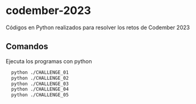 # codember-2023
Códigos en Python realizados para resolver los retos de Codember 2023

## Comandos

Ejecuta los programas con python

```bash
  python ./CHALLENGE_01
  python ./CHALLENGE_02
  python ./CHALLENGE_03
  python ./CHALLENGE_04
  python ./CHALLENGE_05
```